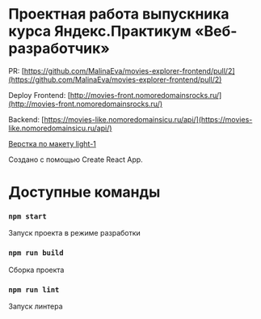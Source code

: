 # Проектная работа выпускника курса Яндекс.Практикум «Веб-разработчик»

PR: [https://github.com/MalinaEva/movies-explorer-frontend/pull/2](https://github.com/MalinaEva/movies-explorer-frontend/pull/2)

Deploy Frontend: [http://movies-front.nomoredomainsrocks.ru/](http://movies-front.nomoredomainsrocks.ru/)

Backend: [https://movies-like.nomoredomainsicu.ru/api/](https://movies-like.nomoredomainsicu.ru/api/)

[Верстка по макету light-1](https://www.figma.com/file/6FMWkB94wE7KTkcCgUXtnC/%D0%94%D0%B8%D0%BF%D0%BB%D0%BE%D0%BC%D0%BD%D1%8B%D0%B9-%D0%BF%D1%80%D0%BE%D0%B5%D0%BA%D1%82?type=design&node-id=891-3857&mode=design&t=HpF0n4tEfsnYQ2Ir-0)

Создано с помощью Create React App.

# Доступные команды


### `npm start`
Запуск проекта в режиме разработки

### `npm run build`
Сборка проекта

### `npm run lint`
Запуск линтера
